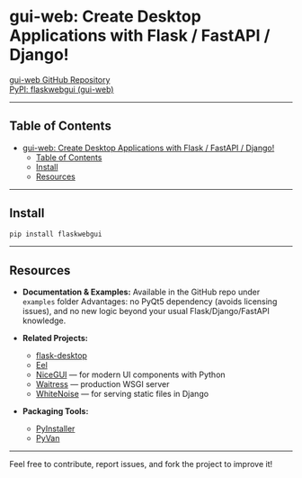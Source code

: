 # gui-web: Create Desktop Applications with Flask / FastAPI / Django!

[gui-web GitHub Repository](https://github.com/mammhoud/gui-web/tree/main)  
[PyPI: flaskwebgui (gui-web)](https://pypi.org/project/flaskwebgui/)

---

## Table of Contents

- [gui-web: Create Desktop Applications with Flask / FastAPI / Django!](#gui-web-create-desktop-applications-with-flask--fastapi--django)
  - [Table of Contents](#table-of-contents)
  - [Install](#install)
  - [Resources](#resources)

---

## Install

```bash
pip install flaskwebgui
````


---

## Resources

* **Documentation & Examples:** Available in the GitHub repo under `examples` folder
Advantages: no PyQt5 dependency (avoids licensing issues), and no new logic beyond your usual Flask/Django/FastAPI knowledge.

* **Related Projects:**

  * [flask-desktop](https://github.com/Widdershin/flask-desktop)
  * [Eel](https://github.com/ChrisKnott/Eel)
  * [NiceGUI](https://nicegui.io/) — for modern UI components with Python
  * [Waitress](https://docs.pylonsproject.org/projects/waitress/en/stable/) — production WSGI server
  * [WhiteNoise](http://whitenoise.evans.io/en/stable/) — for serving static files in Django

* **Packaging Tools:**
  * [PyInstaller](https://www.pyinstaller.org/)
  * [PyVan](https://github.com/mammhoud/pyvan)

---

Feel free to contribute, report issues, and fork the project to improve it!
